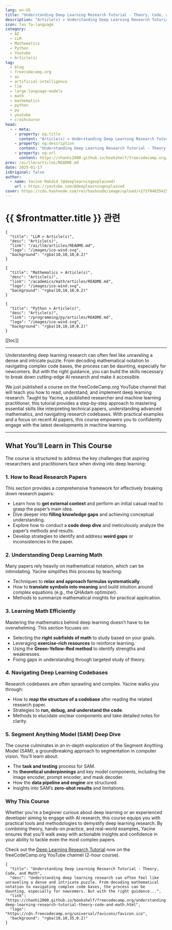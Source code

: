 ```yaml
---
lang: en-US
title: "Understanding Deep Learning Research Tutorial - Theory, Code, and Math"
description: "Article(s) > Understanding Deep Learning Research Tutorial - Theory, Code, and Math"
icon: fas fa-language
category:
  - AI
  - LLM
  - Mathematics
  - Python
  - Youtube
  - Article(s)
tag:
  - blog
  - freecodecamp.org
  - ai
  - artificial-intelligence
  - llm
  - large-language-models
  - math
  - mathematics
  - python
  - py
  - youtube
  - crashcourse
head:
  - - meta:
    - property: og:title
      content: "Article(s) > Understanding Deep Learning Research Tutorial - Theory, Code, and Math"
    - property: og:description
      content: "Understanding Deep Learning Research Tutorial - Theory, Code, and Math"
    - property: og:url
      content: https://chanhi2000.github.io/bookshelf/freecodecamp.org/understanding-deep-learning-research-tutorial-theory-code-and-math.html
prev: /ai/llm/articles/README.md
date: 2025-01-17
isOriginal: false
author:
  - name: Yacine Mahdid (@deeplearningexplained)
    url : https://youtube.com/@deeplearningexplained
cover: https://cdn.hashnode.com/res/hashnode/image/upload/v1737040354258/4ad88afd-82ee-4b59-bc6a-cdc9a5537c59.png
---
```


# {{ $frontmatter.title }} 관련

```component VPCard
{
  "title": "LLM > Article(s)",
  "desc": "Article(s)",
  "link": "/ai/llm/articles/README.md",
  "logo": "/images/ico-wind.svg",
  "background": "rgba(10,10,10,0.2)"
}
```

```component VPCard
{
  "title": "Mathematics > Article(s)",
  "desc": "Article(s)",
  "link": "/academics/math/articles/README.md",
  "logo": "/images/ico-wind.svg",
  "background": "rgba(10,10,10,0.2)"
}
```

```component VPCard
{
  "title": "Python > Article(s)",
  "desc": "Article(s)",
  "link": "/programming/py/articles/README.md",
  "logo": "/images/ico-wind.svg",
  "background": "rgba(10,10,10,0.2)"
}
```

[[toc]]

---

<SiteInfo
  name="Understanding Deep Learning Research Tutorial - Theory, Code, and Math"
  desc="Understanding deep learning research can often feel like unraveling a dense and intricate puzzle. From decoding mathematical notation to navigating complex code bases, the process can be daunting, especially for newcomers. But with the right guidance..."
  url="https://freecodecamp.org/news/understanding-deep-learning-research-tutorial-theory-code-and-math"
  logo="https://cdn.freecodecamp.org/universal/favicons/favicon.ico"
  preview="https://cdn.hashnode.com/res/hashnode/image/upload/v1737040354258/4ad88afd-82ee-4b59-bc6a-cdc9a5537c59.png"/>

Understanding deep learning research can often feel like unraveling a dense and intricate puzzle. From decoding mathematical notation to navigating complex code bases, the process can be daunting, especially for newcomers. But with the right guidance, you can build the skills necessary to break down cutting-edge AI research and make it accessible.

We just published a course on the freeCodeCamp.org YouTube channel that will teach you how to read, understand, and implement deep learning research. Taught by Yacine, a published researcher and machine learning practitioner, this tutorial provides a step-by-step approach to mastering essential skills like interpreting technical papers, understanding advanced mathematics, and navigating research codebases. With practical examples and a focus on recent AI papers, this course empowers you to confidently engage with the latest developments in machine learning.

---

## What You’ll Learn in This Course

The course is structured to address the key challenges that aspiring researchers and practitioners face when diving into deep learning:

### 1. How to Read Research Papers

This section provides a comprehensive framework for effectively breaking down research papers:

- Learn how to **get external context** and perform an initial casual read to grasp the paper’s main idea.
- Dive deeper into **filling knowledge gaps** and achieving conceptual understanding.
- Explore how to conduct a **code deep dive** and meticulously analyze the paper’s methods and results.
- Develop strategies to identify and address **weird gaps** or inconsistencies in the paper.

### 2. Understanding Deep Learning Math

Many papers rely heavily on mathematical notation, which can be intimidating. Yacine simplifies this process by teaching:

- Techniques to **relax and approach formulas systematically**.
- How to **translate symbols into meaning** and build intuition around complex equations (e.g., the QHAdam optimizer).
- Methods to summarize mathematical insights for practical application.

### 3. Learning Math Efficiently

Mastering the mathematics behind deep learning doesn’t have to be overwhelming. This section focuses on:

- Selecting the **right subfields of math** to study based on your goals.
- Leveraging **exercise-rich resources** to reinforce learning.
- Using the **Green-Yellow-Red method** to identify strengths and weaknesses.
- Fixing gaps in understanding through targeted study of theory.

### 4. Navigating Deep Learning Codebases

Research codebases are often sprawling and complex. Yacine walks you through:

- How to **map the structure of a codebase** after reading the related research paper.
- Strategies to **run, debug, and understand the code**.
- Methods to elucidate unclear components and take detailed notes for clarity.

### 5. Segment Anything Model (SAM) Deep Dive

The course culminates in an in-depth exploration of the Segment Anything Model (SAM), a groundbreaking approach to segmentation in computer vision. You’ll learn about:

- The **task and testing** process for SAM.
- Its **theoretical underpinnings** and key model components, including the image encoder, prompt encoder, and mask decoder.
- How the **data pipeline and engine** are structured.
- Insights into SAM’s **zero-shot results** and limitations.

### Why This Course

Whether you're a beginner curious about deep learning or an experienced developer aiming to engage with AI research, this course equips you with practical tools and methodologies to demystify deep learning research. By combining theory, hands-on practice, and real-world examples, Yacine ensures that you’ll walk away with actionable insights and confidence in your ability to tackle even the most complex papers.

Check out the [<VPIcon icon="fa-brands fa-youtube"/>Deep Learning Research Tutorial](https://youtu.be/onU5Hbb3qao) now on the freeCodeCamp.org YouTube channel (2-hour course).

<VidStack src="youtube/onU5Hbb3qao" />

<!-- TODO: add ARTICLE CARD -->
```component VPCard
{
  "title": "Understanding Deep Learning Research Tutorial - Theory, Code, and Math",
  "desc": "Understanding deep learning research can often feel like unraveling a dense and intricate puzzle. From decoding mathematical notation to navigating complex code bases, the process can be daunting, especially for newcomers. But with the right guidance...",
  "link": "https://chanhi2000.github.io/bookshelf/freecodecamp.org/understanding-deep-learning-research-tutorial-theory-code-and-math.html",
  "logo": "https://cdn.freecodecamp.org/universal/favicons/favicon.ico",
  "background": "rgba(10,10,35,0.2)"
}
```
